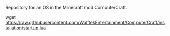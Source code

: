Repository for an OS in the Minecraft mod ComputerCraft.


wget https://raw.githubusercontent.com/WolftekEntertainment/ComputerCraft/installation/startup.lua